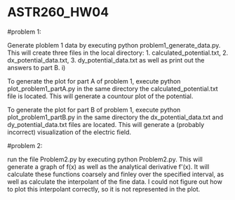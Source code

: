 # ASTR260_HW04
#problem 1:

Generate ploblem 1 data by executing python problem1_generate_data.py. This will create three files in the local directory: 1. calculated_potential.txt, 2. dx_potential_data.txt, 3. dy_potential_data.txt as well as print out the answers to part B. i)

To generate the plot for part A of problem 1, execute python plot_problem1_partA.py in the same directory the calculated_potential.txt file is located. This will generate a countour plot of the potential. 

To generate the plot for part B of problem 1, execute python plot_problem1_partB.py in the same directory the dx_potential_data.txt and dy_potential_data.txt files are located. This will generate a (probably incorrect) visualization of the electric field. 


#problem 2:

run the file Problem2.py by executing python Problem2.py. This will generate a graph of f(x) as well as the analytical derivative f'(x). It will calculate these functions coarsely and finley over the specified interval, as well as calculate the interpolant of the fine data. I could not figure out how to plot this interpolant correctly, so it is not represented in the plot. 
